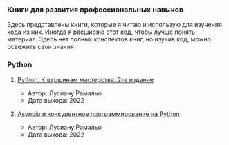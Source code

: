 ### Книги для развития профессиональных навыков

Здесь представлены книги, которые я читаю и использую для изучения кода из них. Иногда я расширяю этот код, чтобы лучше понять материал. Здесь нет полных конспектов книг, но изучив код, можно освежить свои знания.

### Python

1. [Python. К вершинам мастерства. 2-е издание](/Python%20к%20вершинам%20мастерства/)
   - Автор: Лусиану Рамальо
   - Дата выхода: 2022

2. [Asyncio и конкурентное программирование на Python](/Asyncio_и_конкурентное_программирование_на_Python/)
   - Автор: Лусиану Рамальо
   - Дата выхода: 2022
